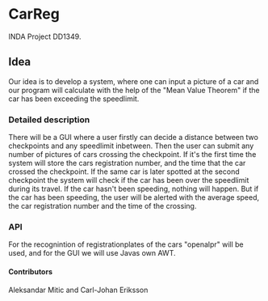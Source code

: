 # CarReg
INDA Project DD1349. 

## Idea 

Our idea is to develop a system, where one can input a picture of a car and our program will calculate with the help of the "Mean Value Theorem" if the car has been exceeding the speedlimit. 

### Detailed description
There will be a GUI where a user firstly can decide a distance between two checkpoints and any speedlimit inbetween. Then the user can submit any number of pictures of cars crossing the checkpoint. If it's the first time the system will store the cars registration number, and the time that the car crossed the checkpoint. If the same car is later spotted at the second checkpoint the system will check if the car has been over the speedlimit during its travel. If the car hasn't been speeding, nothing will happen. But if the car has been speeding, the user will be alerted with the average speed, the car registration number and the time of the crossing. 

### API
For the recognintion of registrationplates of the cars "openalpr" will be used, and for the GUI we will use Javas own AWT. 

#### Contributors 
Aleksandar Mitic and Carl-Johan Eriksson

